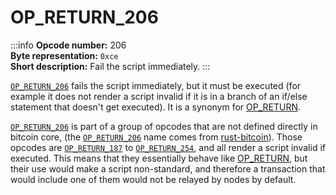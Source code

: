 # OP_RETURN_206
:::info
**Opcode number:** 206  
**Byte representation:** `0xce`  
**Short description:** Fail the script immediately.
:::

[`OP_RETURN_206`](./OP_RETURN_206.md) fails the script immediately, but it must be executed (for example it does not render a script invalid if it is in a branch of an if/else statement that doesn't get executed). It is a synonym for [OP_RETURN](./OP_RETURN.md).

[`OP_RETURN_206`](./OP_RETURN_206.md) is part of a group of opcodes that are not defined directly in bitcoin core, (the [`OP_RETURN_206`](./OP_RETURN_206.md) name comes from [rust-bitcoin](https://docs.rs/bitcoin/latest/src/bitcoin/blockdata/opcodes.rs.html)). Those opcodes are [`OP_RETURN_187`](./OP_RETURN_187.md) to [`OP_RETURN_254`](./OP_RETURN_254.md), and all render a script invalid if executed. This means that they essentially behave like [OP_RETURN](./OP_RETURN.md), but their use would make a script non-standard, and therefore a transaction that would include one of them would not be relayed by nodes by default.
